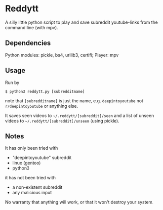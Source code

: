# Reddytt

A silly little python script to play and save subreddit youtube-links from the command line (with mpv).

## Dependencies

Python modules: pickle, bs4, urllib3, certifi; Player: mpv

## Usage

Run by
```
$ python3 reddytt.py [subredditname]
```
note that `[subredditname]` is just the name, e.g. `deepintoyoutube` not `r/deepintoyoutube` or anything else.

It saves seen videos to `~/.reddytt/[subreddit]/seen` and a list of unseen videos to `~/.reddytt/[subreddit]/unseen` (using pickle).

## Notes

It has only been tried with

* "deepintoyoutube" subreddit
* linux (gentoo)
* python3

it has not been tried with

* a non-existent subreddit
* any malicious input

No warranty that anything will work, or that it won't destroy your system.
